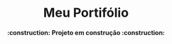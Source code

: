 <h1 align="center"> Meu Portifólio </h1>




<h4 align="center"> 
    :construction:  Projeto em construção  :construction:
</h4>
